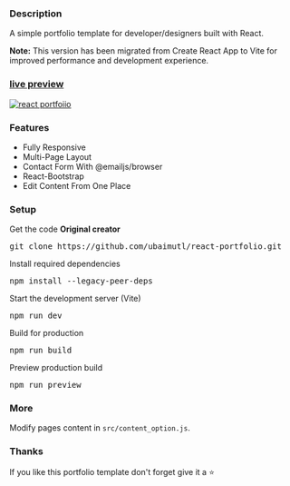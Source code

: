 ### Description

A simple portfolio template for developer/designers built with React. 

**Note:** This version has been migrated from Create React App to Vite for improved performance and development experience.

### [live preview](https://ubaimutl.github.io/react-portfolio/)

[![react portfoiio](src/assets/images/react%20portfolio%20gif.gif)](https://ubaimutl.github.io/react-portfolio/)

### Features

- Fully Responsive
- Multi-Page Layout
- Contact Form With @emailjs/browser
- React-Bootstrap
- Edit Content From One Place

### Setup

Get the code **Original creator**

<pre>git clone https://github.com/ubaimutl/react-portfolio.git</pre>
 
Install required dependencies

<pre>npm install --legacy-peer-deps</pre>


Start the development server (Vite)

<pre>npm run dev</pre>

Build for production

<pre>npm run build</pre>

Preview production build

<pre>npm run preview</pre>

### More

Modify pages content in  `src/content_option.js`.

### Thanks

If you like this portfolio template don't forget give it a ⭐ 
